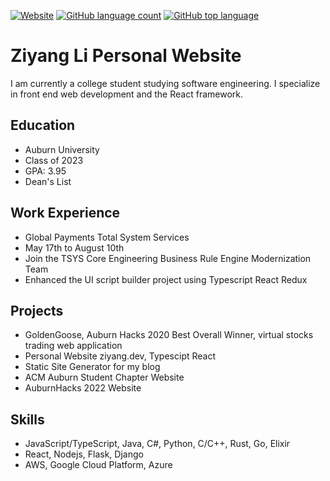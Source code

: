 [![Website](https://img.shields.io/website?down_color=red&down_message=offline&up_color=success&up_message=online&url=https%3A%2F%2Fziyang.dev)](https://ziyang.dev)
[![GitHub language count](https://img.shields.io/github/languages/count/ziyangll/newziyangdev)](https://ziyang.dev)
[![GitHub top language](https://img.shields.io/github/languages/top/ziyangll/newziyangdev)](https://ziyang.dev/)

# Ziyang Li Personal Website

I am currently a college student studying software engineering. I specialize in front end web development and the React framework.

## Education

- Auburn University
- Class of 2023
- GPA: 3.95
- Dean's List

## Work Experience

- Global Payments Total System Services
- May 17th to August 10th
- Join the TSYS Core Engineering Business Rule Engine Modernization Team
- Enhanced the UI script builder project using Typescript React Redux

## Projects

- GoldenGoose, Auburn Hacks 2020 Best Overall Winner, virtual stocks trading web application
- Personal Website ziyang.dev, Typescipt React
- Static Site Generator for my blog
- ACM Auburn Student Chapter Website
- AuburnHacks 2022 Website

## Skills

- JavaScript/TypeScript, Java, C#, Python, C/C++, Rust, Go, Elixir
- React, Nodejs, Flask, Django
- AWS, Google Cloud Platform, Azure

